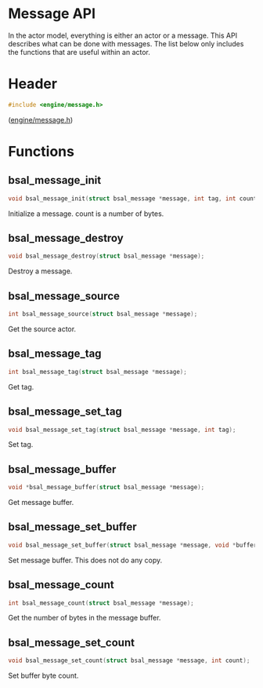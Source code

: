 # Message API

In the actor model, everything is either an actor or a message.
This API describes what can be done with messages. The list below
only includes the functions that are useful within an actor.

# Header

```C
#include <engine/message.h>
```

([engine/message.h](../engine/message.h))

# Functions

## bsal_message_init

```C
void bsal_message_init(struct bsal_message *message, int tag, int count, void *buffer);
```

Initialize a message. count is a number of bytes.

## bsal_message_destroy

```C
void bsal_message_destroy(struct bsal_message *message);
```

Destroy a message.

## bsal_message_source

```C
int bsal_message_source(struct bsal_message *message);
```

Get the source actor.

## bsal_message_tag

```C
int bsal_message_tag(struct bsal_message *message);
```

Get tag.

## bsal_message_set_tag

```C
void bsal_message_set_tag(struct bsal_message *message, int tag);
```

Set tag.

## bsal_message_buffer

```C
void *bsal_message_buffer(struct bsal_message *message);
```

Get message buffer.

## bsal_message_set_buffer

```C
void bsal_message_set_buffer(struct bsal_message *message, void *buffer);
```

Set message buffer. This does not do any copy.

## bsal_message_count

```C
int bsal_message_count(struct bsal_message *message);
```

Get the number of bytes in the message buffer.

## bsal_message_set_count

```C
void bsal_message_set_count(struct bsal_message *message, int count);
```

Set buffer byte count.
